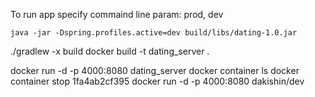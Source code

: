 To run app specify commaind line param: prod, dev

`java -jar -Dspring.profiles.active=dev build/libs/dating-1.0.jar`


./gradlew -x build
docker build -t dating_server .



docker run -d -p 4000:8080 dating_server
docker container ls
docker container stop 1fa4ab2cf395
docker run -d -p 4000:8080 dakishin/dev